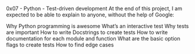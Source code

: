 0x07 - Python - Test-driven development
At the end of this project, I am expected to be able to explain to anyone, without the help of Google:

Why Python programming is awesome
What’s an interactive test
Why tests are important
How to write Docstrings to create tests
How to write documentation for each module and function
What are the basic option flags to create tests
How to find edge cases
